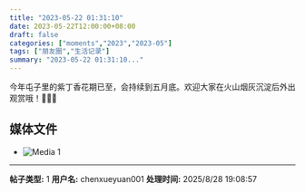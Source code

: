 ```yaml
---
title: "2023-05-22 01:31:10"
date: 2023-05-22T12:00:00+08:00
draft: false
categories: ["moments","2023","2023-05"]
tags: ["朋友圈","生活记录"]
summary: "2023-05-22 01:31:10..."
---
```


今年屯子里的紫丁香花期已至，会持续到五月底。欢迎大家在火山烟灰沉淀后外出观赏哦！
​
​💜💜💜

## 媒体文件

- ![Media 1](/Moments/photos/2023-05-22/202305220131100.jpg)

---

**帖子类型:** 1
**用户名:** chenxueyuan001
**处理时间:** 2025/8/28 19:08:57